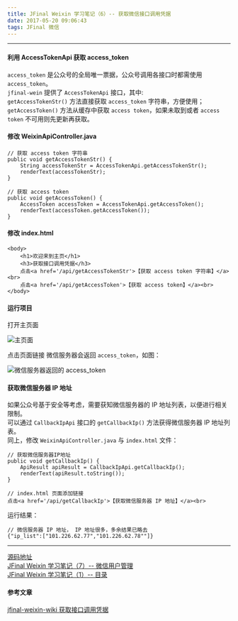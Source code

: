 ```yaml
---
title: JFinal Weixin 学习笔记（6）-- 获取微信接口调用凭据
date: 2017-05-20 09:06:43
tags: JFinal 微信
---
```


----
#### 利用 AccessTokenApi 获取 access_token  
  
`access_token` 是公众号的全局唯一票据，公众号调用各接口时都需使用 `access_token`。  
`jfinal-wein` 提供了 `AccessTokenApi` 接口，其中:   
`getAccessTokenStr()` 方法直接获取 `access_token` 字符串，方便使用；  
`getAccessToken()` 方法从缓存中获取 `access token`，如果未取到或者 `access token` 不可用则先更新再获取。  
  
#### 修改 WeixinApiController.java  

	// 获取 access token 字符串
	public void getAccessTokenStr() {
		String accessTokenStr = AccessTokenApi.getAccessTokenStr();
		renderText(accessTokenStr);
	}

	// 获取 access token
	public void getAccessToken() {
		AccessToken accessToken = AccessTokenApi.getAccessToken();
		renderText(accessToken.getAccessToken());
	}
  
#### 修改 index.html   
  
	<body>
		<h1>欢迎来到主页</h1>
		<h3>获取接口调用凭据</h3>
		点击<a href='/api/getAccessTokenStr'>【获取 access token 字符串】</a><br>
		点击<a href='/api/getAccessToken'>【获取 access token】</a><br>
	</body>
	
#### 运行项目  
打开主页面    
  
![主页面](http://upload-images.jianshu.io/upload_images/5343805-f41c64286c149d93.png?imageMogr2/auto-orient/strip%7CimageView2/2/w/1240)
  
点击页面链接
微信服务器会返回 `access_token`，如图：  

![微信服务器返回的 access_token](http://upload-images.jianshu.io/upload_images/5343805-457cd62b7f248b14.png?imageMogr2/auto-orient/strip%7CimageView2/2/w/1240)
    
#### 获取微信服务器 IP 地址  
如果公众号基于安全等考虑，需要获知微信服务器的 IP 地址列表，以便进行相关限制。   
可以通过 `CallbackIpApi` 接口的 `getCallbackIp()` 方法获得微信服务器 IP 地址列表。   
同上，修改 `WeixinApiController.java` 与 `index.html` 文件：    

	// 获取微信服务器IP地址
	public void getCallbackIp() {
		ApiResult apiResult = CallbackIpApi.getCallbackIp();
		renderText(apiResult.toString());
	}
	
	// index.html 页面添加链接
	点击<a href='/api/getCallbackIp'>【获取微信服务器 IP 地址】</a><br>
    
运行结果：     
  
    // 微信服务器 IP 地址， IP 地址很多，多余结果已略去
    {"ip_list":["101.226.62.77","101.226.62.78""]}
    
----
[源码地址](http://git.oschina.net/NanCarp/jfinal-weixin-nancarp)  
[JFinal Weixin 学习笔记（7）-- 微信用户管理](http://www.jianshu.com/p/061ad5a23e1f)  
[JFinal Weixin 学习笔记（1）-- 目录](http://www.jianshu.com/p/0ea20e77cf29)  
  
#### 参考文章
[jfinal-weixin-wiki 获取接口调用凭据](http://git.oschina.net/jfinal/jfinal-weixin/wikis/%E8%8E%B7%E5%8F%96%E6%8E%A5%E5%8F%A3%E8%B0%83%E7%94%A8%E5%87%AD%E6%8D%AE)
